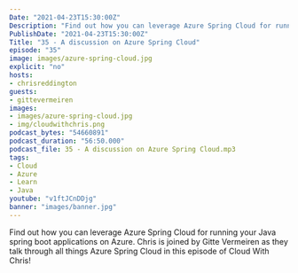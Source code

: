 ```yaml
---
Date: "2021-04-23T15:30:00Z"
Description: "Find out how you can leverage Azure Spring Cloud for running your Java spring boot applications on Azure. Chris is joined by Gitte Vermeiren as they talk through all things Azure Spring Cloud in this episode of Cloud With Chris!"
PublishDate: "2021-04-23T15:30:00Z"
Title: "35 - A discussion on Azure Spring Cloud"
episode: "35"
image: images/azure-spring-cloud.jpg
explicit: "no"
hosts:
- chrisreddington
guests:
- gittevermeiren
images:
- images/azure-spring-cloud.jpg
- img/cloudwithchris.png
podcast_bytes: "54660891"
podcast_duration: "56:50.000"
podcast_file: 35 - A discussion on Azure Spring Cloud.mp3
tags:
- Cloud
- Azure
- Learn
- Java
youtube: "v1ftJCnDDjg"
banner: "images/banner.jpg"
---
```

Find out how you can leverage Azure Spring Cloud for running your Java spring boot applications on Azure. Chris is joined by Gitte Vermeiren as they talk through all things Azure Spring Cloud in this episode of Cloud With Chris!